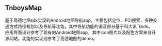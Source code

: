 ## TnboysMap
基于高德地图sdk实现的Android地图导航app，主要包括定位、POI搜索、多种交通方式路径规划以及导航等功能，其中导航功能的语音部分基于科大讯飞sdk。<br>
应用界面设计参考了现有的Android地图app，其中icon图片以及配色方案来自开源网站，功能的实现则参考了高德地图的demo。



